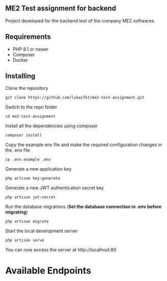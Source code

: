 ## ME2 Test assignment for backend
<p>Project developed for the backend test of the company ME2 softwares.</p>

## Requirements
<ul>
    <li>PHP 8.1 or newer</li>
    <li>Composer</li>
    <li>Docker</li>
</ul>

## Installing
Clone the repository

    git clone https://github.com/lukasfkt/me2-test-assignment.git

Switch to the repo folder

    cd me2-test-assignment

Install all the dependencies using composer

    composer install

Copy the example env file and make the required configuration changes in the .env file

    cp .env.example .env

Generate a new application key

    php artisan key:generate

Generate a new JWT authentication secret key

    php artisan jwt:secret

Run the database migrations (**Set the database connection in .env before migrating**)

    php artisan migrate

Start the local development server

    php artisan serve

You can now access the server at http://localhost:80

# Available Endpoints

